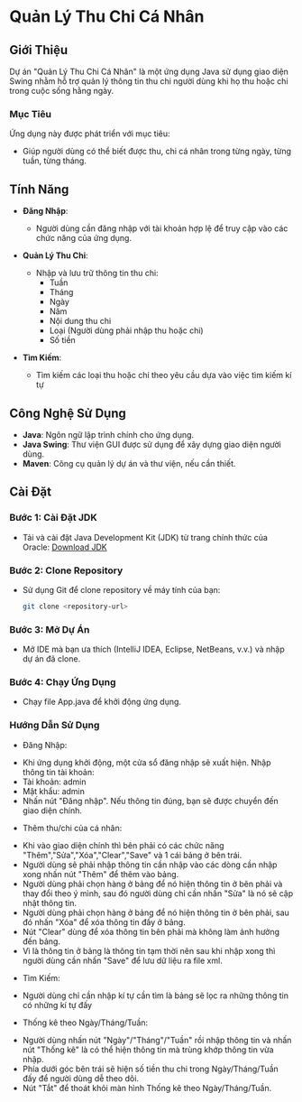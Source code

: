 # Quản Lý Thu Chi Cá Nhân

## Giới Thiệu

Dự án "Quản Lý Thu Chi Cá Nhân" là một ứng dụng Java sử dụng giao diện Swing nhằm hỗ trợ quản lý thông tin thu chi người dùng khi họ thu hoặc chi trong cuộc sống hằng ngày.

### Mục Tiêu

Ứng dụng này được phát triển với mục tiêu:
- Giúp người dùng có thể biết được thu, chi cá nhân trong từng ngày, từng tuần, từng tháng.

## Tính Năng

- **Đăng Nhập**: 
  - Người dùng cần đăng nhập với tài khoản hợp lệ để truy cập vào các chức năng của ứng dụng.
  
- **Quản Lý Thu Chi**: 
  - Nhập và lưu trữ thông tin thu chi:
    - Tuần
    - Tháng
    - Ngày
    - Năm
    - Nội dung thu chi
    - Loại (Người dùng phải nhập thu hoặc chi)
    - Số tiền

- **Tìm Kiếm**: 
  - Tìm kiếm các loại thu hoặc chi theo yêu cầu dựa vào việc tìm kiếm kí tự

## Công Nghệ Sử Dụng

- **Java**: Ngôn ngữ lập trình chính cho ứng dụng.
- **Java Swing**: Thư viện GUI được sử dụng để xây dựng giao diện người dùng.
- **Maven**: Công cụ quản lý dự án và thư viện, nếu cần thiết.

## Cài Đặt

### Bước 1: Cài Đặt JDK

- Tải và cài đặt Java Development Kit (JDK) từ trang chính thức của Oracle: [Download JDK](https://www.oracle.com/java/technologies/javase-jdk11-downloads.html)

### Bước 2: Clone Repository

- Sử dụng Git để clone repository về máy tính của bạn:
   ```bash
   git clone <repository-url>
### Bước 3: Mở Dự Án

- Mở IDE mà bạn ưa thích (IntelliJ IDEA, Eclipse, NetBeans, v.v.) và nhập dự án đã clone.

### Bước 4: Chạy Ứng Dụng
- Chạy file App.java để khởi động ứng dụng.

### Hướng Dẫn Sử Dụng
* Đăng Nhập:

- Khi ứng dụng khởi động, một cửa sổ đăng nhập sẽ xuất hiện. Nhập thông tin tài khoản:
- Tài khoản: admin
- Mật khẩu: admin
- Nhấn nút "Đăng nhập". Nếu thông tin đúng, bạn sẽ được chuyển đến giao diện chính.

* Thêm thu/chi của cá nhân:
- Khi vào giao diện chính thì bên phải có các chức năng "Thêm","Sửa","Xóa","Clear","Save" và 1 cái bảng ở bên trái.
- Người dùng sẽ phải nhập thông tin cần nhập vào các dòng cần nhập xong nhấn nút "Thêm" để thêm vào bảng.
- Người dùng phải chọn hàng ở bảng để nó hiện thông tin ở bên phải và thay đổi theo ý mình, sau đó người dùng chỉ cần nhấn "Sửa" là nó sẽ cập nhật thông tin.
- Người dùng phải chọn hàng ở bảng để nó hiện thông tin ở bên phải, sau đó nhấn "Xóa" để xóa thông tin đấy ở bảng.
- Nút "Clear" dùng để xóa thông tin bên phải mà không làm ảnh hưởng đến bảng.
- Vì là thông tin ở bảng là thông tin tạm thời nên sau khi nhập xong thì người dùng cần nhấn "Save" để lưu dữ liệu ra file xml.
 

* Tìm Kiếm:

- Người dùng chỉ cần nhập kí tự cần tìm là bảng sẽ lọc ra những thông tin có những kí tự đấy

* Thống kê theo Ngày/Tháng/Tuần:

- Người dùng nhấn nút "Ngày"/"Tháng"/"Tuần" rồi nhập thông tin và nhấn nút "Thống kê" là có thể hiện thông tin mà trùng khớp thông tin vừa nhập.
- Phía dưới góc bên trái sẽ hiện số tiền thu chi trong Ngày/Tháng/Tuần đấy để người dùng dễ theo dõi.
- Nút "Tắt" để thoát khỏi màn hình Thống kê theo Ngày/Tháng/Tuần.